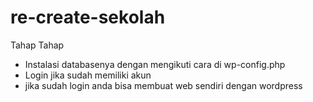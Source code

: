 # re-create-sekolah

Tahap Tahap 

- Instalasi databasenya dengan mengikuti cara di wp-config.php
- Login jika sudah memiliki akun 
- jika sudah login anda bisa membuat web sendiri dengan wordpress

